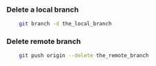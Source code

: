 ### Delete a local branch

```bash
    git branch -d the_local_branch
```

### Delete remote branch

```bash
    git push origin --delete the_remote_branch
```
